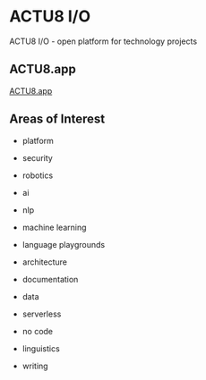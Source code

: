 # ACTU8 I/O

ACTU8 I/O - open platform for technology projects

## ACTU8.app

[ACTU8.app](/projects/ACTU8.app/requirements.md)

## Areas of Interest
 
- platform

- security

- robotics

- ai

- nlp

- machine learning

- language playgrounds

- architecture

- documentation

- data

- serverless

- no code

- linguistics

- writing
